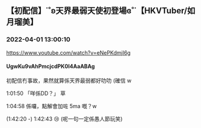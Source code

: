 ## 【初配信】˙˚ʚ天界最弱天使初登場ɞ˚˙【HKVTuber/如月瑠美】
### 2022-04-01 13:00:10
https://www.youtube.com/watch?v=eNePKdmjI6g
#### UgwKu9vAhPmcjcdPK0l4AaABAg
初配信冇事故，果然就算係天界最弱都好叻叻 (確信 w

1:01:50 「咩係DD？」 草

1:04:58 係囉，點解會加咗 5ma 嘅？w

(1:42:20 -) 1:42:43 😢 (呢一句一定係愚人節玩笑)

